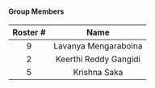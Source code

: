 #### Group Members



|Roster #        | Name                 |
|:--------:|:--------------------:|
|   9     |    Lavanya Mengaraboina      |
|   2      |   Keerthi Reddy Gangidi         |
|   5     |    Krishna Saka       |
